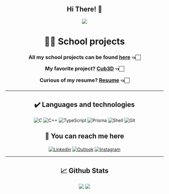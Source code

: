 <h2 align = "center">Hi There! 👋</h2>

<p align="center" style="margin-top: 0px;">
<img src="https://media.giphy.com/media/vLlpbDafjgHystuJ0a/giphy.gif"/>
</p>

<h1 align = "center"> 🧑‍🎓 School projects </h1>

<h3 align = "center">

  All my school projects can be found [here](https://github.com/lskywalker?tab=repositories) 👈🏻
  
  My favorite project?
  [Cub3D](https://github.com/lskywalker/cub3D) 👈🏻
  
  Curious of my resume?
  [Resume](https://github.com/lskywalker/lskywalker/blob/main/Luke%20Smit%20CV%20Student.pdf) 👈🏻

<h3>

---

## <p align = "center"> ✔️ Languages and technologies </p>
<div align = "center">

  ![C](https://img.shields.io/badge/c-%2300599C.svg?style=for-the-badge&logo=c&logoColor=white)
  ![C++](https://img.shields.io/badge/c++-%2300599C.svg?style=for-the-badge&logo=c%2B%2B&logoColor=white)
  ![TypeScript](https://img.shields.io/badge/typescript-%23007ACC.svg?style=for-the-badge&logo=typescript&logoColor=white)
  ![Prisma](https://img.shields.io/badge/Prisma-3982CE?style=for-the-badge&logo=Prisma&logoColor=white)
  ![Shell](https://img.shields.io/badge/shell-%23121011.svg?style=for-the-badge&logo=gnu-bash&logoColor=white)
  ![Git](https://img.shields.io/badge/git-%23F05033.svg?style=for-the-badge&logo=git&logoColor=white)

</div>

## <p align = "center"> 🤙  You can reach me here </p>
<div align = center>

  [![Linkedin](https://img.shields.io/badge/linkedin-%230077B5.svg?style=for-the-badge&logo=linkedin&logoColor=white)](https://www.linkedin.com/in/luke--smit/)
  [![Outlook](https://img.shields.io/badge/Microsoft_Outlook-0078D4?style=for-the-badge&logo=microsoft-outlook&logoColor=white)](mailto:lukevsmit@hotmail.com)
  [![Instagram](https://img.shields.io/badge/Instagram-%23E4405F.svg?style=for-the-badge&logo=Instagram&logoColor=white)](https://www.instagram.com/lukev_s/)

</div>

---

## <p align="center"> 📈 Github Stats</p>
<p align = "center">
  <img  src = "https://github-readme-stats.vercel.app/api?username=lskywalker&show_icons=true&theme=dark">
  <img  src="https://github-readme-streak-stats.herokuapp.com/?user=lskywalker&show_icons=true&locale=en&theme=dark" />
</p>

